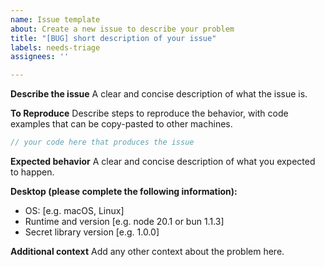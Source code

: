 ```yaml
---
name: Issue template
about: Create a new issue to describe your problem
title: "[BUG] short description of your issue"
labels: needs-triage
assignees: ''

---
```


**Describe the issue**
A clear and concise description of what the issue is.

**To Reproduce**
Describe steps to reproduce the behavior, with code examples that can be copy-pasted to other machines.

```typescript
// your code here that produces the issue
```

**Expected behavior**
A clear and concise description of what you expected to happen.

**Desktop (please complete the following information):**
 - OS: [e.g. macOS, Linux]
 - Runtime and version [e.g. node 20.1 or bun 1.1.3]
 - Secret library version [e.g. 1.0.0]

**Additional context**
Add any other context about the problem here.
